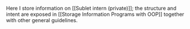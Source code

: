 Here I store information on [[Sublet intern (private)]]; the structure and intent are exposed in [[Storage Information Programs with OOP]] together with other general guidelines.